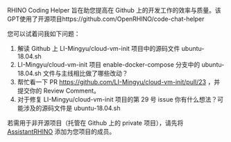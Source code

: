 RHINO Coding Helper 旨在助您提高在 Github 上的开发工作的效率与质量。该GPT使用了开源项目https://github.com/OpenRHINO/code-chat-helper

您可以试着问我如下问题：

1. 解读 Github 上 LI-Mingyu/cloud-vm-init 项目中的源码文件 ubuntu-18.04.sh
2. LI-Mingyu/cloud-vm-init 项目 enable-docker-compose 分支中的 ubuntu-18.04.sh 文件与主线相比做了哪些改动？
3. 帮忙看一下 PR https://github.com/LI-Mingyu/cloud-vm-init/pull/23 ，并提交你的 Review Comment。
4. 对于修复 LI-Mingyu/cloud-vm-init 项目的第 29 号 issue 你有什么想法？可能涉及的源码文件是 ubuntu-18.04.sh 

若需用于非开源项目（托管在 Github 上的 private 项目），请先将 [AssistantRHINO](https://github.com/AssistantRHINO) 添加为您项目的成员。
